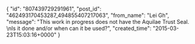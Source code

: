  {
   "id": "807439729291961",
   "post_id": "462493170453287_494855407217063",
   "from_name": "Lei Gh",
   "message": "This work in progress does not have the Aquilae Trust Seal.  \nIs it done and/or when can it be used?",
   "created_time": "2015-03-23T15:03:16+0000"
 }
